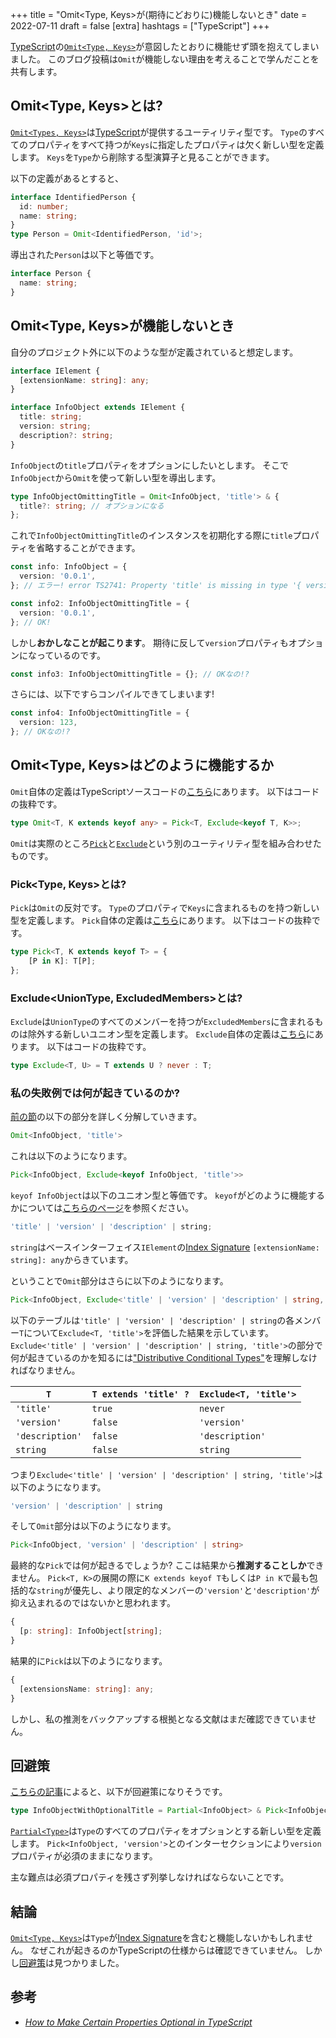 +++
title = "Omit<Type, Keys>が(期待にどおりに)機能しないとき"
date = 2022-07-11
draft = false
[extra]
hashtags = ["TypeScript"]
+++

[TypeScript](https://www.typescriptlang.org)の[`Omit<Type, Keys>`](https://www.typescriptlang.org/docs/handbook/utility-types.html#omittype-keys)が意図したとおりに機能せず頭を抱えてしまいました。
このブログ投稿は`Omit`が機能しない理由を考えることで学んだことを共有します。

<!-- more -->

## Omit<Type, Keys>とは?

[`Omit<Types, Keys>`](https://www.typescriptlang.org/docs/handbook/utility-types.html#omittype-keys)は[TypeScript](https://www.typescriptlang.org)が提供するユーティリティ型です。
`Type`のすべてのプロパティをすべて持つが`Keys`に指定したプロパティは欠く新しい型を定義します。
`Keys`を`Type`から削除する型演算子と見ることができます。

以下の定義があるとすると、

```ts
interface IdentifiedPerson {
  id: number;
  name: string;
}
type Person = Omit<IdentifiedPerson, 'id'>;
```

導出された`Person`は以下と等価です。

```ts
interface Person {
  name: string;
}
```

## Omit<Type, Keys>が機能しないとき

自分のプロジェクト外に以下のような型が定義されていると想定します。

```ts
interface IElement {
  [extensionName: string]: any;
}

interface InfoObject extends IElement {
  title: string;
  version: string;
  description?: string;
}
```

`InfoObject`の`title`プロパティをオプションにしたいとします。
そこで`InfoObject`から`Omit`を使って新しい型を導出します。

```ts
type InfoObjectOmittingTitle = Omit<InfoObject, 'title'> & {
  title?: string; // オプションになる
};
```

これで`InfoObjectOmittingTitle`のインスタンスを初期化する際に`title`プロパティを省略することができます。

```ts
const info: InfoObject = {
  version: '0.0.1',
}; // エラー! error TS2741: Property 'title' is missing in type '{ version: string; }' but required in type 'InfoObject'.

const info2: InfoObjectOmittingTitle = {
  version: '0.0.1',
}; // OK!
```

しかし**おかしなことが起こります**。
期待に反して`version`プロパティもオプションになっているのです。

```ts
const info3: InfoObjectOmittingTitle = {}; // OKなの!?
```

さらには、以下ですらコンパイルできてしまいます!

```ts
const info4: InfoObjectOmittingTitle = {
  version: 123,
}; // OKなの!?
```

## Omit<Type, Keys>はどのように機能するか

`Omit`自体の定義はTypeScriptソースコードの[こちら](https://github.com/microsoft/TypeScript/blob/28dc248e5c500c7be9a8c3a7341d303e026b023f/src/lib/es5.d.ts#L1574)にあります。
以下はコードの抜粋です。

```ts
type Omit<T, K extends keyof any> = Pick<T, Exclude<keyof T, K>>;
```

`Omit`は実際のところ[`Pick`](https://www.typescriptlang.org/docs/handbook/utility-types.html#picktype-keys)と[`Exclude`](https://www.typescriptlang.org/docs/handbook/utility-types.html#excludeuniontype-excludedmembers)という別のユーティリティ型を組み合わせたものです。

### Pick<Type, Keys>とは?

`Pick`は`Omit`の反対です。
`Type`のプロパティで`Keys`に含まれるものを持つ新しい型を定義します。
`Pick`自体の定義は[こちら](https://github.com/microsoft/TypeScript/blob/28dc248e5c500c7be9a8c3a7341d303e026b023f/src/lib/es5.d.ts#L1550-L1552)にあります。
以下はコードの抜粋です。

```ts
type Pick<T, K extends keyof T> = {
    [P in K]: T[P];
};
```

### Exclude<UnionType, ExcludedMembers>とは?

`Exclude`は`UnionType`のすべてのメンバーを持つが`ExcludedMembers`に含まれるものは除外する新しいユニオン型を定義します。
`Exclude`自体の定義は[こちら](https://github.com/microsoft/TypeScript/blob/28dc248e5c500c7be9a8c3a7341d303e026b023f/src/lib/es5.d.ts#L1564)にあります。
以下はコードの抜粋です。

```ts
type Exclude<T, U> = T extends U ? never : T;
```

### 私の失敗例では何が起きているのか?

[前の節](#Omit<Type,_Keys>が機能しないとき)の以下の部分を詳しく分解していきます。

```ts
Omit<InfoObject, 'title'>
```

これは以下のようになります。

```ts
Pick<InfoObject, Exclude<keyof InfoObject, 'title'>>
```

`keyof InfoObject`は以下のユニオン型と等価です。
`keyof`がどのように機能するかについては[こちらのページ](https://www.typescriptlang.org/docs/handbook/2/keyof-types.html)を参照ください。

```ts
'title' | 'version' | 'description' | string;
```

`string`はベースインターフェイス`IElement`の[Index Signature](https://www.typescriptlang.org/docs/handbook/2/objects.html#index-signatures) `[extensionName: string]: any`からきています。

ということで`Omit`部分はさらに以下のようになります。

```ts
Pick<InfoObject, Exclude<'title' | 'version' | 'description' | string, 'title'>>
```

以下のテーブルは`'title' | 'version' | 'description' | string`の各メンバー`T`について`Exclude<T, 'title'>`を評価した結果を示しています。
`Exclude<'title' | 'version' | 'description' | string, 'title'>`の部分で何が起きているのかを知るには["Distributive Conditional Types"](https://www.typescriptlang.org/docs/handbook/2/conditional-types.html#distributive-conditional-types)を理解しなければなりません。

| `T` | `T extends 'title' ?` | `Exclude<T, 'title'>` |
|-|-|-|
| `'title'` | `true` | `never` |
| `'version'` | `false` | `'version'` |
| `'description'` | `false` | `'description'` |
| `string` | `false` | `string` |

つまり`Exclude<'title' | 'version' | 'description' | string, 'title'>`は以下のようになります。

```ts
'version' | 'description' | string
```

そして`Omit`部分は以下のようになります。

```ts
Pick<InfoObject, 'version' | 'description' | string>
```

最終的な`Pick`では何が起きるでしょうか?
ここは結果から**推測することしか**できません。
`Pick<T, K>`の展開の際に`K extends keyof T`もしくは`P in K`で最も包括的な`string`が優先し、より限定的なメンバーの`'version'`と`'description'`が抑え込まれるのではないかと思われます。

```ts
{
  [p: string]: InfoObject[string];
}
```

結果的に`Pick`は以下のようになります。

```ts
{
  [extensionsName: string]: any;
}
```

しかし、私の推測をバックアップする根拠となる文献はまだ確認できていません。

## 回避策

[こちらの記事](https://javascript.plainenglish.io/how-to-make-certain-properties-optional-in-typescript-9b4f8e85c5de)によると、以下が回避策になりそうです。

```ts
type InfoObjectWithOptionalTitle = Partial<InfoObject> & Pick<InfoObject, 'version'>;
```

[`Partial<Type>`](https://www.typescriptlang.org/docs/handbook/utility-types.html#partialtype)は`Type`のすべてのプロパティをオプションとする新しい型を定義します。
`Pick<InfoObject, 'version'>`とのインターセクションにより`version`プロパティが必須のままになります。

主な難点は必須プロパティを残さず列挙しなければならないことです。

## 結論

[`Omit<Type, Keys>`](https://www.typescriptlang.org/docs/handbook/utility-types.html#omittype-keys)は`Type`が[Index Signature](https://www.typescriptlang.org/docs/handbook/2/objects.html#index-signatures)を含むと機能しないかもしれません。
なぜこれが起きるのかTypeScriptの仕様からは確認できていません。
しかし[回避策](#回避策)は見つかりました。

## 参考

- [_How to Make Certain Properties Optional in TypeScript_](https://javascript.plainenglish.io/how-to-make-certain-properties-optional-in-typescript-9b4f8e85c5de)